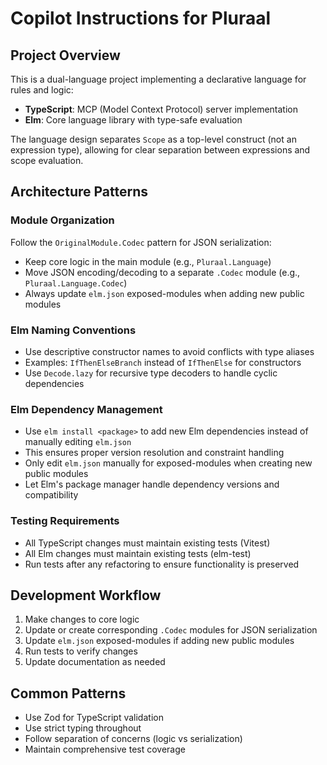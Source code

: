 # Copilot Instructions for Pluraal

## Project Overview

This is a dual-language project implementing a declarative language for rules and logic:

- **TypeScript**: MCP (Model Context Protocol) server implementation
- **Elm**: Core language library with type-safe evaluation

The language design separates `Scope` as a top-level construct (not an expression type), allowing for clear separation between expressions and scope evaluation.

## Architecture Patterns

### Module Organization

Follow the `OriginalModule.Codec` pattern for JSON serialization:

- Keep core logic in the main module (e.g., `Pluraal.Language`)
- Move JSON encoding/decoding to a separate `.Codec` module (e.g., `Pluraal.Language.Codec`)
- Always update `elm.json` exposed-modules when adding new public modules

### Elm Naming Conventions

- Use descriptive constructor names to avoid conflicts with type aliases
- Examples: `IfThenElseBranch` instead of `IfThenElse` for constructors
- Use `Decode.lazy` for recursive type decoders to handle cyclic dependencies

### Elm Dependency Management

- Use `elm install <package>` to add new Elm dependencies instead of manually editing `elm.json`
- This ensures proper version resolution and constraint handling
- Only edit `elm.json` manually for exposed-modules when creating new public modules
- Let Elm's package manager handle dependency versions and compatibility

### Testing Requirements

- All TypeScript changes must maintain existing tests (Vitest)
- All Elm changes must maintain existing tests (elm-test)
- Run tests after any refactoring to ensure functionality is preserved

## Development Workflow

1. Make changes to core logic
2. Update or create corresponding `.Codec` modules for JSON serialization
3. Update `elm.json` exposed-modules if adding new public modules
4. Run tests to verify changes
5. Update documentation as needed

## Common Patterns

- Use Zod for TypeScript validation
- Use strict typing throughout
- Follow separation of concerns (logic vs serialization)
- Maintain comprehensive test coverage
